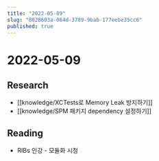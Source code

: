 ```yaml
---
title: "2022-05-09"
slug: "8028603a-064d-3789-9bab-177eebe35cc6"
published: true
---
```


# 2022-05-09

## Research

- [[knowledge/XCTests로 Memory Leak 방지하기]]
- [[knowledge/SPM 패키지 dependency 설정하기]]

## Reading

- RIBs 인강 - 모듈화 시청